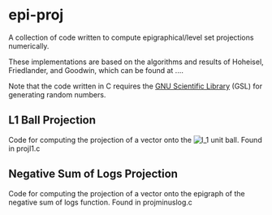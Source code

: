 # epi-proj
A collection of code written to compute epigraphical/level set projections numerically.

These implementations are based on the algorithms and results of Hoheisel, Friedlander, and Goodwin, which can be found at ....

Note that the code written in C requires the [GNU Scientific Library](https://www.gnu.org/software/gsl/) (GSL) for generating random numbers.

## L1 Ball Projection
Code for computing the projection of a vector onto the <img src="https://latex.codecogs.com/svg.latex?l_1" title="l_1" /> unit ball. Found in projl1.c  

## Negative Sum of Logs Projection
Code for computing the projection of a vector onto the epigraph of the negative sum of logs function. Found in projminuslog.c
